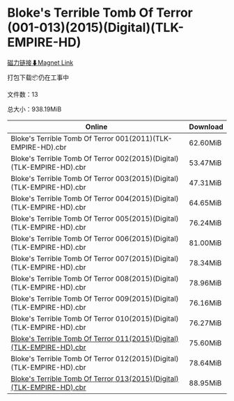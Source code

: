 # Bloke's Terrible Tomb Of Terror (001-013)(2015)(Digital)(TLK-EMPIRE-HD)

[磁力链接⬇Magnet Link](magnet:?xt=urn:btih:6cb02ff298d1e189c10a917b9e020d67cd437a44&dn=Bloke%27s%20Terrible%20Tomb%20Of%20Terror%20%28001-013%29%282015%29%28Digital%29%28TLK-EMPIRE-HD%29)

打包下载📦仍在工事中

文件数：13

总大小：938.19MiB

Online | Download
--- | ---
Bloke's Terrible Tomb Of Terror 001(2011)(TLK-EMPIRE-HD).cbr | 62.60MiB
Bloke's Terrible Tomb Of Terror 002(2015)(Digital)(TLK-EMPIRE-HD).cbr | 53.47MiB
Bloke's Terrible Tomb Of Terror 003(2015)(Digital)(TLK-EMPIRE-HD).cbr | 47.31MiB
Bloke's Terrible Tomb Of Terror 004(2015)(Digital)(TLK-EMPIRE-HD).cbr | 64.65MiB
Bloke's Terrible Tomb Of Terror 005(2015)(Digital)(TLK-EMPIRE-HD).cbr | 76.24MiB
Bloke's Terrible Tomb Of Terror 006(2015)(Digital)(TLK-EMPIRE-HD).cbr | 81.00MiB
Bloke's Terrible Tomb Of Terror 007(2015)(Digital)(TLK-EMPIRE-HD).cbr | 78.34MiB
Bloke's Terrible Tomb Of Terror 008(2015)(Digital)(TLK-EMPIRE-HD).cbr | 78.96MiB
Bloke's Terrible Tomb Of Terror 009(2015)(Digital)(TLK-EMPIRE-HD).cbr | 76.16MiB
Bloke's Terrible Tomb Of Terror 010(2015)(Digital)(TLK-EMPIRE-HD).cbr | 76.27MiB
[Bloke's Terrible Tomb Of Terror 011(2015)(Digital)(TLK-EMPIRE-HD).cbr](https://github.com/alicewish/markdown/blob/master/comic/Blokes-Terrible-Tomb-Of-Terror-011-2015-Digital-TLK-EMPIRE-HD-cbr.md) | 75.60MiB
Bloke's Terrible Tomb Of Terror 012(2015)(Digital)(TLK-EMPIRE-HD).cbr | 78.64MiB
[Bloke's Terrible Tomb Of Terror 013(2015)(Digital)(TLK-EMPIRE-HD).cbr](https://github.com/alicewish/markdown/blob/master/comic/Blokes-Terrible-Tomb-Of-Terror-013-2015-Digital-TLK-EMPIRE-HD-cbr.md) | 88.95MiB
